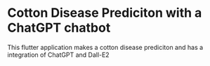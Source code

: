 # Cotton Disease Prediciton with a ChatGPT chatbot

This flutter application makes a cotton disease prediciton and has a integration of ChatGPT and Dall-E2
